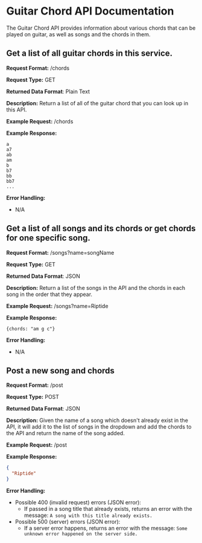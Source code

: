 # Guitar Chord API Documentation
The Guitar Chord API provides information about various chords that can be played on guitar, as well as songs and the chords in them.

## Get a list of all guitar chords in this service.
**Request Format:** /chords

**Request Type:** GET

**Returned Data Format**: Plain Text

**Description:** Return a list of all of the guitar chord that you can look up in this API.

**Example Request:** /chords

**Example Response:**
```
a
a7
ab
am
b
b7
bb
bb7
...
```

**Error Handling:**
- N/A

## Get a list of all songs and its chords or get chords for one specific song.
**Request Format:** /songs?name=songName

**Request Type:** GET

**Returned Data Format**: JSON

**Description:** Return a list of the songs in the API and the chords in each song in the order that they appear.

**Example Request:** /songs?name=Riptide

**Example Response:**
```
{chords: "am g c"}
```

**Error Handling:**
- N/A

## Post a new song and chords
**Request Format:** /post

**Request Type:** POST

**Returned Data Format**: JSON

**Description:** Given the name of a song which doesn't already exist in the API, it will add it to the list of songs in the dropdown and add the chords to the API and return the name of the song added.

**Example Request:** /post

**Example Response:**
```json
{
  "Riptide"
}
```

**Error Handling:**
- Possible 400 (invalid request) errors (JSON error):
  - If passed in a song title that already exists, returns an error with the message: `A song with this title already exists.`
- Possible 500 (server) errors (JSON error):
  - If a server error happens, returns an error with the message: `Some unknown error happened on the server side.`
